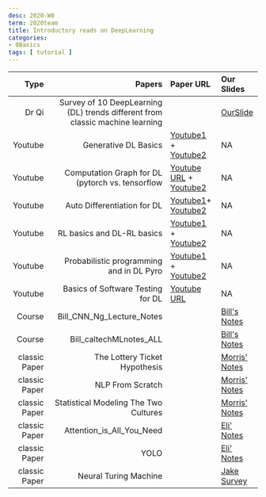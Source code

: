 ```yaml
---
desc: 2020-W0
term: 2020team
title: Introductory reads on DeepLearning 
categories:
- 0Basics
tags: [ tutorial ]
---
```




| Type | Papers | Paper URL| Our Slides | 
| -----: | -------------------------------: | :------------ | :-------------- | 
| Dr Qi | Survey of 10 DeepLearning (DL) trends different from classic machine learning  |  | [OurSlide]({{site.baseurl}}/talks2020A/Q2020-10-deepNNSurvey.pdf)  |
| Youtube | Generative DL Basics | [Youtube1](https://www.youtube.com/watch?v=5WoItGTWV54) + [Youtube2](https://www.youtube.com/watch?v=9zKuYvjFFS8) | NA | 
| Youtube | Computation Graph for DL (pytorch vs. tensorflow| [Youtube URL](https://www.youtube.com/watch?v=FJQl0ujTAGw) + [Youtube2](https://www.youtube.com/watch?v=nJyUyKN-XBQ)| NA | 
| Youtube | Auto Differentiation for DL | [Youtube1](https://www.youtube.com/watch?v=wG_nF1awSSY)+ [Youtube2](https://www.youtube.com/watch?v=ne99laPUxN4) | NA | 
| Youtube | RL basics and DL-RL basics | [Youtube1](https://www.youtube.com/watch?v=JgvyzIkgxF0) + [Youtube2](https://www.youtube.com/watch?v=ISk80iLhdfU) | NA | 
| Youtube | Probabilistic programming and in DL Pyro | [Youtube1](https://www.youtube.com/watch?v=5f-9xCuyZh4) + [Youtube2](https://www.youtube.com/watch?v=tw0cSm7TElE)| NA | 
| Youtube  | Basics of Software Testing for DL  | [Youtube URL](https://www.youtube.com/watch?v=5IFrfcVnWcI) | NA | 
| Course | Bill_CNN_Ng_Lecture_Notes |   | [Bill's Notes]({{site.baseurl}}/deep2reproduce/basics19/Bill_CNN_Ng_Lecture_Notes.pdf) | 
| Course | Bill_caltechMLnotes_ALL |   | [Bill's Notes]({{site.baseurl}}/deep2reproduce/basics19/Bill_caltechMLnotes_ALL.pdf) | 
| classic Paper | The Lottery Ticket Hypothesis |   | [Morris' Notes]({{site.baseurl}}/deep2reproduce/basics19/Morris-2019-12-01TheLotteryTicketHypothesis.pptx) | 
| classic Paper | NLP From Scratch |   | [Morris' Notes]({{site.baseurl}}/deep2reproduce/basics19/Morris-2020-02-09NLPFromScratch.pptx) | 
| classic Paper | Statistical Modeling The Two Cultures |   | [Morris' Notes]({{site.baseurl}}/deep2reproduce/basics19/Morris-2020-03-01StatisticalModelingTheTwoCultures.pptx) | 
| classic Paper | Attention_is_All_You_Need |   | [Eli' Notes]({{site.baseurl}}/deep2reproduce/basics19/Eli-Attention_is_All_You_Need.pptx) | 
| classic Paper | YOLO |   | [Eli' Notes]({{site.baseurl}}/deep2reproduce/basics19/Eli-YOLO.pptx) | 
| classic Paper | Neural Turing Machine| | [Jake Survey]({{site.baseurl}}/talks-A2020A/Jake_NeuralTuringMachines.pdf) |

